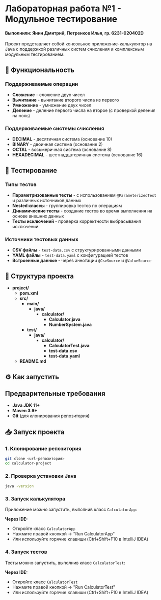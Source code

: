 # Лабораторная работа №1 - Модульное тестирование
#### Выполнили: Янин Дмитрий, Петренков Илья, гр. 6231-020402D

Проект представляет собой консольное приложение-калькулятор на Java с поддержкой различных систем счисления и комплексным модульным тестированием.

## 🚀 Функциональность

### Поддерживаемые операции
- **Сложение** - сложение двух чисел
- **Вычитание** - вычитание второго числа из первого
- **Умножение** - умножение двух чисел
- **Деление** - деление первого числа на второе (с проверкой деления на ноль)

### Поддерживаемые системы счисления
- **DECIMAL** - десятичная система (основание 10)
- **BINARY** - двоичная система (основание 2)
- **OCTAL** - восьмеричная система (основание 8)
- **HEXADECIMAL** - шестнадцатеричная система (основание 16)

## 🧪 Тестирование

### Типы тестов
- **Параметризованные тесты** - с использованием `@ParameterizedTest` и различных источников данных
- **Nested классы** - группировка тестов по операциям
- **Динамические тесты** - создание тестов во время выполнения на основе внешних данных
- **Тесты исключений** - проверка корректности выбрасывания исключений

### Источники тестовых данных
- **CSV файлы** - `test-data.csv` с структурированными данными
- **YAML файлы** - `test-data.yaml` с конфигурацией тестов
- **Встроенные данные** - через аннотации `@CsvSource` и `@ValueSource`

## 📁 Структура проекта

- **project/**
    - **pom.xml**
    - **src/**
        - **main/**
            - **java/**
                - **calculator/**
                    - **Calculator.java**
                    - **NumberSystem.java**
        - **test/**
            - **java/**
                - **calculator/**
                    - **CalculatorTest.java**
                    - **test-data.csv**
                    - **test-data.yaml**
    - **README.md**


## ⚙️ Как запустить

## Предварительные требования

- **Java JDK 11+**
- **Maven 3.6+**
- **Git** (для клонирования репозитория)

## 📥 Запуск проекта

### 1. Клонирование репозитория
```bash
git clone <url-репозитория>
cd calculator-project
```

### 2. Проверка установки Java
```bash
java -version
```

### 3. Запуск калькулятора
Приложение можно запустить, выполнив класс `CalculatorApp`:

**Через IDE:**
- Откройте класс `CalculatorApp`
- Нажмите правой кнопкой → "Run CalculatorApp"
- Или используйте горячие клавиши (Ctrl+Shift+F10 в IntelliJ IDEA)

### 4. Запуск тестов
Тесты можно запустить, выполнив класс `CalculatorTest`:

**Через IDE:**
- Откройте класс `CalculatorTest`
- Нажмите правой кнопкой → "Run CalculatorTest"
- Или используйте горячие клавиши (Ctrl+Shift+F10 в IntelliJ IDEA)